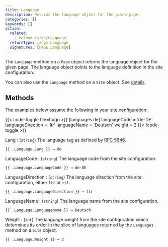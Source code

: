```yaml
---
title: Language
description: Returns the language object for the given page.
categories: []
keywords: []
action:
  related:
    - methods/site/Language
  returnType: langs.Language
  signatures: [PAGE.Language]
---
```


The `Language` method on a `Page` object returns the language object for the given page. The language object points to the language definition in the site configuration.

You can also use the `Language` method on a `Site` object. See&nbsp;[details].

## Methods

The examples below assume the following in your site configuration:

{{< code-toggle file=hugo >}}
[languages.de]
languageCode = 'de-DE'
languageDirection = 'ltr'
languageName = 'Deutsch'
weight = 2
{{< /code-toggle >}}

Lang
: (`string`) The language tag as defined by [RFC 5646].

```go-html-template
{{ .Language.Lang }} → de
```

LanguageCode
: (`string`) The language code from the site configuration.

```go-html-template
{{ .Language.LanguageCode }} → de-DE
```

LanguageDirection
: (`string`) The language direction from the site configuration, either `ltr` or `rtl`.

```go-html-template
{{ .Language.LanguageDirection }} → ltr
```

LanguageName
: (`string`) The language name from the site configuration.

```go-html-template
{{ .Language.LanguageName }} → Deutsch
```

Weight
: (`int`) The language weight from the site configuration which determines its order in the slice of languages returned by the `Languages` method on a `Site` object.

```go-html-template
{{ .Language.Weight }} → 2
```

[details]: /methods/site/language
[RFC 5646]: https://datatracker.ietf.org/doc/html/rfc5646
